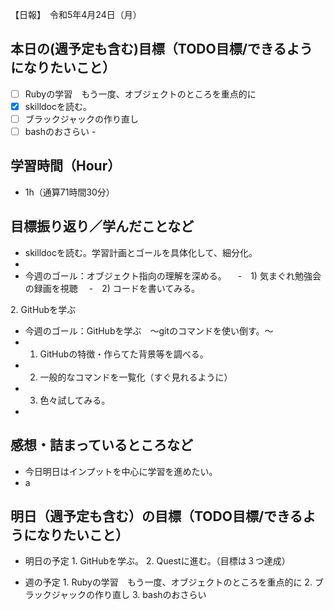 【日報】　令和5年4月24日（月）
## 本日の(週予定も含む)目標（TODO目標/できるようになりたいこと）
- [ ] Rubyの学習　もう一度、オブジェクトのところを重点的に
- [x] skilldocを読む。
- [ ] ブラックジャックの作り直し
- [ ] bashのおさらい
-　
## 学習時間（Hour）
- 1h（通算71時間30分）

## 目標振り返り／学んだことなど
- skilldocを読む。学習計画とゴールを具体化して、細分化。
- 
 - 今週のゴール：オブジェクト指向の理解を深める。
 　-　1) 気まぐれ勉強会の録画を視聴
 　-　2) コードを書いてみる。
 
2\. GitHubを学ぶ
 - 今週のゴール：GitHubを学ぶ　〜gitのコマンドを使い倒す。〜
  -  1) GitHubの特徴・作らてた背景等を調べる。
  -  2) 一般的なコマンドを一覧化（すぐ見れるように）
  -  3) 色々試してみる。
 - 
## 感想・詰まっているところなど
- 今日明日はインプットを中心に学習を進めたい。
- a
## 明日（週予定も含む）の目標（TODO目標/できるようになりたいこと）
- 明日の予定
1\. GitHubを学ぶ。
2\. Questに進む。（目標は３つ達成）

- 週の予定
1\. Rubyの学習　もう一度、オブジェクトのところを重点的に
2\. ブラックジャックの作り直し
3\. bashのおさらい
